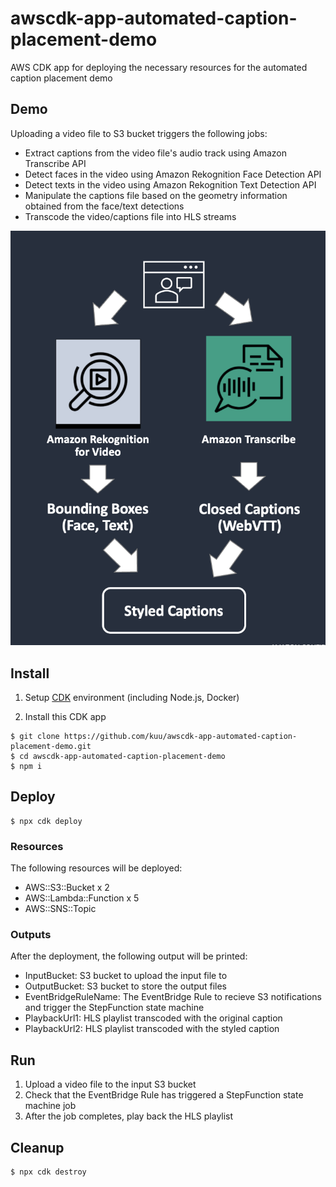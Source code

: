 # awscdk-app-automated-caption-placement-demo

AWS CDK app for deploying the necessary resources for the automated caption placement demo

## Demo
Uploading a video file to S3 bucket triggers the following jobs:
* Extract captions from the video file's audio track using Amazon Transcribe API
* Detect faces in the video using Amazon Rekognition Face Detection API
* Detect texts in the video using Amazon Rekognition Text Detection API
* Manipulate the captions file based on the geometry information obtained from the face/text detections
* Transcode the video/captions file into HLS streams 

![diagram.png](./diagram.png)


## Install
1. Setup [CDK](https://docs.aws.amazon.com/cdk/v2/guide/getting_started.html) environment (including Node.js, Docker)

2. Install this CDK app
```
$ git clone https://github.com/kuu/awscdk-app-automated-caption-placement-demo.git
$ cd awscdk-app-automated-caption-placement-demo
$ npm i
```

## Deploy
```
$ npx cdk deploy
```

### Resources
The following resources will be deployed:
* AWS::S3::Bucket x 2
* AWS::Lambda::Function x 5
* AWS::SNS::Topic

### Outputs
After the deployment, the following output will be printed:
* InputBucket: S3 bucket to upload the input file to
* OutputBucket: S3 bucket to store the output files
* EventBridgeRuleName: The EventBridge Rule to recieve S3 notifications and trigger the StepFunction state machine
* PlaybackUrl1: HLS playlist transcoded with the original caption
* PlaybackUrl2: HLS playlist transcoded with the styled caption

## Run
1. Upload a video file to the input S3 bucket
2. Check that the EventBridge Rule has triggered a StepFunction state machine job
3. After the job completes, play back the HLS playlist

## Cleanup
```
$ npx cdk destroy
```
